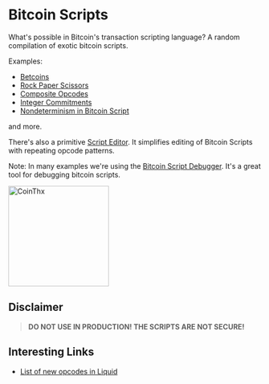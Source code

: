 # Bitcoin Scripts
What's possible in Bitcoin's transaction scripting language? A random compilation of exotic bitcoin scripts.

Examples:
- [Betcoins](betcoins.md)
- [Rock Paper Scissors](rock-paper-scissors.md)
- [Composite Opcodes](composite-opcodes.md)
- [Integer Commitments](integer-commitments.md)
- [Nondeterminism in Bitcoin Script](composite-opcodes.md#op_mod-and-op_div)

and more.

There's also a primitive [Script Editor](https://coins.github.io/bitcoin-scripts/script-editor). It simplifies editing of Bitcoin Scripts with repeating opcode patterns.

Note: In many examples we're using the [Bitcoin Script Debugger](https://github.com/bitcoin-core/btcdeb). It's a great tool for debugging bitcoin scripts.



[<img src="https://coins.github.io/thx/logo-color-large-pill-320px.png" alt="CoinThx" width="200"/>](https://coins.github.io/thx/#1K9zQ8f4iTyhKyHWmiDKt21cYX2QSDckWB?label=Coins%20Project&message=Thank%20you%20for%20your%20contribution!)


## Disclaimer 

> **DO NOT USE IN PRODUCTION! THE SCRIPTS ARE NOT SECURE!**


## Interesting Links 
- [List of new opcodes in Liquid](https://github.com/ElementsProject/elements/blob/master/doc/tapscript_opcodes.md)
